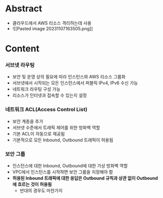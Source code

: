 # Abstract
- 클라우드에서 AWS 리소스 격리하는데 사용
- ![[Pasted image 20231107163505.png]]
# Content
### 서브넷 라우팅
- 보안 및 운영 상의 필요에 따라 인스턴스와 AWS 리소스 그룹화
- 서브넷에서 시작되는 모든 인스턴스에서 퍼블릭 IPv4, IPv6 수신 가능
- 네트워크 라우팅 구성 가능
- 리소스가 인터넷과 접속할 수 있는지 설정
### 네트워크 ACL(Access Control List)
- 보안 계층을 추가
- 서브넷 수준에서 트래픽 제어를 위한 방화벽 역할
- 기본 ACL이 자동으로 제공됨
- 기본적으로 모든 Inbound, Outbound 트래픽이 허용됨
### 보안 그룹
- 인스턴스에 대한 Inbound, Outbound에 대한 가상 방화벽 역할
- VPC에서 인스턴스를 시작하면 보안 그룹을 지정해야 함
- **허용된 Inbound 트래픽에 대한 응답은 Outbound 규칙과 상관 없이 Outbound에 흐르는 것이 허용됨**
	- 반대의 경우도 마찬가지